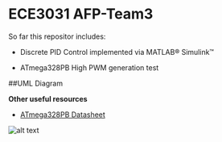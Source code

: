 # ECE3031 AFP-Team3
So far this repositor includes:

* Discrete PID Control implemented via MATLAB® Simulink™

* ATmega328PB High PWM generation test 

##UML Diagram

__Other useful resources__

* [ATmega328PB Datasheet](http://ww1.microchip.com/downloads/en/DeviceDoc/40001906A.pdf)

![alt text][img]

[img]: https://camo.githubusercontent.com/ebdfb269328ed8c2b26f2fc37d46a9fc68634584/68747470733a2f2f692e696d6775722e636f6d2f5a51736a4c774c2e6a7067
